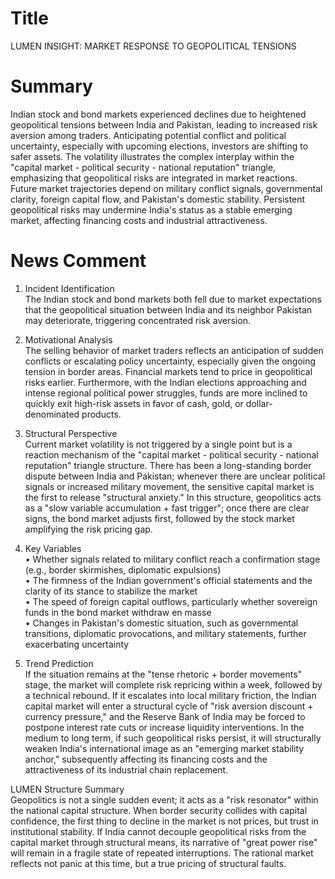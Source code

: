 # Title
LUMEN INSIGHT: MARKET RESPONSE TO GEOPOLITICAL TENSIONS

# Summary
Indian stock and bond markets experienced declines due to heightened geopolitical tensions between India and Pakistan, leading to increased risk aversion among traders. Anticipating potential conflict and political uncertainty, especially with upcoming elections, investors are shifting to safer assets. The volatility illustrates the complex interplay within the "capital market - political security - national reputation" triangle, emphasizing that geopolitical risks are integrated in market reactions. Future market trajectories depend on military conflict signals, governmental clarity, foreign capital flow, and Pakistan's domestic stability. Persistent geopolitical risks may undermine India's status as a stable emerging market, affecting financing costs and industrial attractiveness.

# News Comment
1. Incident Identification  
The Indian stock and bond markets both fell due to market expectations that the geopolitical situation between India and its neighbor Pakistan may deteriorate, triggering concentrated risk aversion.

2. Motivational Analysis  
The selling behavior of market traders reflects an anticipation of sudden conflicts or escalating policy uncertainty, especially given the ongoing tension in border areas. Financial markets tend to price in geopolitical risks earlier. Furthermore, with the Indian elections approaching and intense regional political power struggles, funds are more inclined to quickly exit high-risk assets in favor of cash, gold, or dollar-denominated products.

3. Structural Perspective  
Current market volatility is not triggered by a single point but is a reaction mechanism of the "capital market - political security - national reputation" triangle structure. There has been a long-standing border dispute between India and Pakistan; whenever there are unclear political signals or increased military movement, the sensitive capital market is the first to release "structural anxiety." In this structure, geopolitics acts as a "slow variable accumulation + fast trigger"; once there are clear signs, the bond market adjusts first, followed by the stock market amplifying the risk pricing gap.

4. Key Variables  
• Whether signals related to military conflict reach a confirmation stage (e.g., border skirmishes, diplomatic expulsions)  
• The firmness of the Indian government's official statements and the clarity of its stance to stabilize the market  
• The speed of foreign capital outflows, particularly whether sovereign funds in the bond market withdraw en masse  
• Changes in Pakistan's domestic situation, such as governmental transitions, diplomatic provocations, and military statements, further exacerbating uncertainty  

5. Trend Prediction  
If the situation remains at the "tense rhetoric + border movements" stage, the market will complete risk repricing within a week, followed by a technical rebound. If it escalates into local military friction, the Indian capital market will enter a structural cycle of "risk aversion discount + currency pressure," and the Reserve Bank of India may be forced to postpone interest rate cuts or increase liquidity interventions. In the medium to long term, if such geopolitical risks persist, it will structurally weaken India's international image as an "emerging market stability anchor," subsequently affecting its financing costs and the attractiveness of its industrial chain replacement.

LUMEN Structure Summary  
Geopolitics is not a single sudden event; it acts as a "risk resonator" within the national capital structure. When border security collides with capital confidence, the first thing to decline in the market is not prices, but trust in institutional stability. If India cannot decouple geopolitical risks from the capital market through structural means, its narrative of "great power rise" will remain in a fragile state of repeated interruptions. The rational market reflects not panic at this time, but a true pricing of structural faults.
